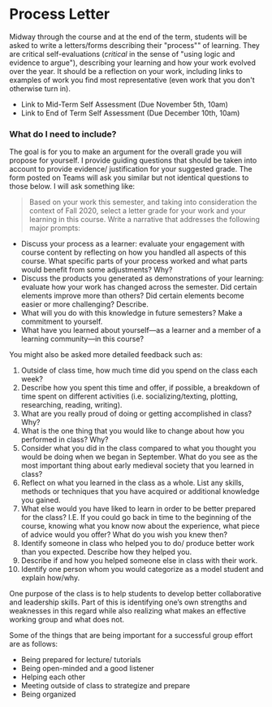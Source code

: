 # Process Letter

Midway through the course and at the end of the term, students will be asked to write a letters/forms describing their "process"" of learning. They are critical self-evaluations \(_critical_ in the sense of "using logic and evidence to argue"\), describing your learning and how your work evolved over the year. It should be a reflection on your work, including links to examples of work you find most representative \(even work that you don't otherwise turn in\).

* Link to Mid-Term Self Assessment  \(Due November 5th, 10am\)
* Link to End of Term Self Assessment \(Due December 10th, 10am\)

### What do I need to include? <a id="what-do-i-need-to-include"></a>

The goal is for you to make an argument for the overall grade you will propose for yourself. I provide guiding questions that should be taken into account to provide evidence/ justification for your suggested grade. The form posted on Teams will ask you similar but not identical questions to those below. I will ask something like:

> Based on your work this semester, and taking into consideration the context of Fall 2020, select a letter grade for your work and your learning in this course. Write a narrative that addresses the following major prompts:

* Discuss your process as a learner: evaluate your engagement with course content by reflecting on how you handled all aspects of this course. What specific parts of your process worked and what parts would benefit from some adjustments? Why?
* Discuss the products you generated as demonstrations of your learning: evaluate how your work has changed across the semester. Did certain elements improve more than others? Did certain elements become easier or more challenging? Describe.
* What will you do with this knowledge in future semesters? Make a commitment to yourself.
* What have you learned about yourself—as a learner and a member of a learning community—in this course?

You might also be asked more detailed feedback such as:

1. Outside of class time, how much time did you spend on the class each week?
2. Describe how you spent this time and offer, if possible, a breakdown of time spent on different activities \(i.e. socializing/texting, plotting, researching, reading, writing\).
3. What are you really proud of doing or getting accomplished in class? Why?
4. What is the one thing that you would like to change about how you performed in class? Why?
5. Consider what you did in the class compared to what you thought you would be doing when we began in September. What do you see as the most important thing about early medieval society that you learned in class?
6. Reflect on what you learned in the class as a whole. List any skills, methods or techniques that you have acquired or additional knowledge you gained.
7. What else would you have liked to learn in order to be better prepared for the class? I.E. If you could go back in time to the beginning of the course, knowing what you know now about the experience, what piece of advice would you offer? What do you wish you knew then?
8. Identify someone in class who helped you to do/ produce better work than you expected. Describe how they helped you.
9. Describe if and how you helped someone else in class with their work.
10. Identify one person whom you would categorize as a model student and explain how/why.

One purpose of the class is to help students to develop better collaborative and leadership skills. Part of this is identifying one’s own strengths and weaknesses in this regard while also realizing what makes an effective working group and what does not.

Some of the things that are being important for a successful group effort are as follows:

* Being prepared for lecture/ tutorials
* Being open-minded and a good listener
* Helping each other
* Meeting outside of class to strategize and prepare
* Being organized


